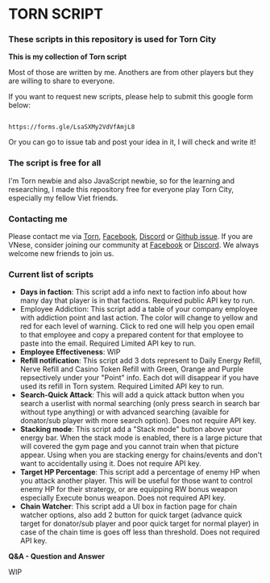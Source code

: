 # TORN SCRIPT

### These scripts in this repository is used for Torn City
                                              
**This is my collection of Torn script**

Most of those are written by me. Anothers are from other players but they are willing to share to everyone.

If you want to request new scripts, please help to submit this google form below:

                                              https://forms.gle/LsaSXMy2VdVfAmjL8

Or you can go to issue tab and post your idea in it, I will check and write it!

### The script is free for all

I'm Torn newbie and also JavaScript newbie, so for the learning and researching, I made this repository free for everyone play Torn City, especially my fellow Viet friends. 

### Contacting me

Please contact me via [Torn](https://www.torn.com/profiles.php?XID=3029549), [Facebook](https://www.facebook.com/daochaunghia/), [Discord](https://discordapp.com/users/201635234687614976) or [Github issue](https://github.com/N-0-0-B-Coder/V.O.T.T/issues). 
If you are VNese, consider joining our community at [Facebook](https://www.facebook.com/groups/1071025759766956) or [Discord](https://discord.gg/3emVFjmQbv). We always welcome new friends to join us.

### Current list of scripts

- **Days in faction**: This script add a info next to faction info about how many day that player is in that factions. Required public API key to run.
- Employee Addiction: This script add a table of your company employee with addiction point and last action. The color will change to yellow and red for each level of warning. Click to red one will help you open email to that employee and copy a prepared content for that employee to paste into the email. Required Limited API key to run.
- **Employee Effectiveness**: WIP
- **Refill notification**: This script add 3 dots represent to Daily Energy Refill, Nerve Refill and Casino Token Refill with Green, Orange and Purple repsectively under your "Point" info. Each dot will disappear if you have used its refill in Torn system. Required Limited API key to run.
- **Search-Quick Attack**: This will add a quick attack button when you search a userlist with normal searching (only press search in search bar without type anything) or with advanced searching (avaible for donator/sub player with more search option). Does not require API key.
- **Stacking mode**: This script add a "Stack mode" button above your energy bar. When the stack mode is enabled, there is a large picture that will covered the gym page and you cannot train when that picture appear. Using when you are stacking energy for chains/events and don't want to accidentally using it. Does not require API key.
- **Target HP Percentage**: This script add a percentage of enemy HP when you attack another player. This will be useful for those want to control enemy HP for their stratergy, or are equipping RW bonus weapon especially Execute bonus weapon. Does not required API key.
- **Chain Watcher**: This script add a UI box in faction page for chain watcher options, also add 2 button for quick target (advance quick target for donator/sub player and poor quick target for normal player) in case of the chain time is goes off less than threshold. Does not required API key.

**Q&A - Question and Answer**

WIP
